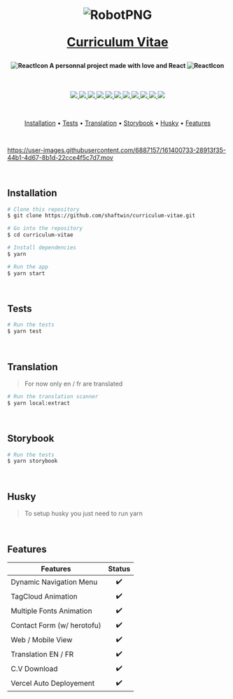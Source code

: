 <h1 align="center">
  
  ![RobotPNG](https://user-images.githubusercontent.com/6887157/161399438-5415470d-8191-4822-b2fa-f6cd281d98c6.png)
  
  <a href="http://curriculum-vitae-shaftwin.vercel.app/">Curriculum Vitae</a>
</h1>

<h4 align="center">
  
 ![ReactIcon](https://user-images.githubusercontent.com/6887157/161400100-9786e051-1d7e-4f95-bca7-e5ff295c3b13.svg) A personnal project made with love and React ![ReactIcon](https://user-images.githubusercontent.com/6887157/161400100-9786e051-1d7e-4f95-bca7-e5ff295c3b13.svg)
</h4>
<br>

<p align="center">
  <a href="https://reactjs.org/">
      <img src="https://img.shields.io/badge/Framework-React-blue?logo=data:image/svg+xml;base64,PHN2ZyB4bWxucz0iaHR0cDovL3d3dy53My5vcmcvMjAwMC9zdmciIHZpZXdCb3g9Ii0xMS41IC0xMC4yMzE3NCAyMyAyMC40NjM0OCI+CiAgPHRpdGxlPlJlYWN0IExvZ288L3RpdGxlPgogIDxjaXJjbGUgY3g9IjAiIGN5PSIwIiByPSIyLjA1IiBmaWxsPSIjNjFkYWZiIi8+CiAgPGcgc3Ryb2tlPSIjNjFkYWZiIiBzdHJva2Utd2lkdGg9IjEiIGZpbGw9Im5vbmUiPgogICAgPGVsbGlwc2Ugcng9IjExIiByeT0iNC4yIi8+CiAgICA8ZWxsaXBzZSByeD0iMTEiIHJ5PSI0LjIiIHRyYW5zZm9ybT0icm90YXRlKDYwKSIvPgogICAgPGVsbGlwc2Ugcng9IjExIiByeT0iNC4yIiB0cmFuc2Zvcm09InJvdGF0ZSgxMjApIi8+CiAgPC9nPgo8L3N2Zz4K">
  </a>
  <a href="https://webpack.js.org/">
      <img src="https://img.shields.io/badge/bundler-webpack-lightblue">
  </a>
  <a href="https://babeljs.io/">
      <img src="https://img.shields.io/badge/compiler-babel-yellow">
  </a>
  <a href="https://jestjs.io/">
      <img src="https://img.shields.io/badge/test-jest-brightgreen">
  </a>
  <a href="https://testing-library.com/docs/react-testing-library/intro/">
      <img src="https://img.shields.io/badge/test-react testing library-brightgreen">
  </a>
  <a href="https://cucumber.io/">
      <img src="https://img.shields.io/badge/test-cucumber-brightgreen">
  </a>
  <a href="https://emotion.sh/docs/introduction">
      <img src="https://img.shields.io/badge/style-emotion-orange">
  </a>
  <a href="https://www.i18next.com/">
      <img src="https://img.shields.io/badge/Translation-i18n-purple">
  </a>
  <a href="https://storybook.js.org/">
      <img src="https://img.shields.io/badge/doc-storybook-pink">
  </a>
  <a href="https://typicode.github.io/husky/#/">
      <img src="https://img.shields.io/badge/git-husky-lightgrey">
  </a>
  <a href="https://vercel.com/">
      <img src="https://img.shields.io/badge/deployment-vercel-white">
  </a>
</p>
<br>

<p align="center">
  <a href="#installation">Installation</a> • <a href="#tests">Tests</a> • <a href="#translation">Translation</a> • <a href="#storybook">Storybook</a> • <a href="#husky">Husky</a> • <a href="#features">Features</a>
</p>
<br>

https://user-images.githubusercontent.com/6887157/161400733-28913f35-44b1-4d67-8b1d-22cce4f5c7d7.mov

<br>

## Installation
```zsh
# Clone this repository
$ git clone https://github.com/shaftwin/curriculum-vitae.git

# Go into the repository
$ cd curriculum-vitae

# Install dependencies
$ yarn

# Run the app
$ yarn start
```
<br>

## Tests
```zsh
# Run the tests
$ yarn test
```
<br>

## Translation
> For now only en / fr are translated
```zsh
# Run the translation scanner
$ yarn local:extract
```
<br>

## Storybook
```zsh
# Run the tests
$ yarn storybook
```
<br>

## Husky
> To setup husky you just need to run yarn
<br>

## Features

| Features                     | Status    |
|------------------------------|:---------:|
| Dynamic Navigation Menu      | ✔️         |
| TagCloud Animation           | ✔️         |
| Multiple Fonts Animation     | ✔️         |
| Contact Form (w/ herotofu)   | ✔️         |
| Web / Mobile View            | ✔️         |
| Translation EN / FR          | ✔️         |
| C.V Download                 | ✔️         |
| Vercel Auto Deployement      | ✔️         |
